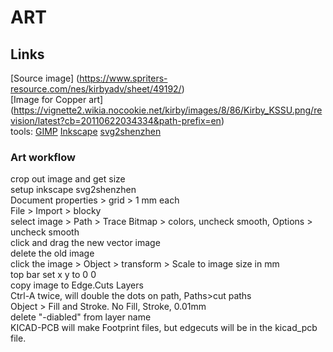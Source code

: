 # ART

## Links
[Source image] (https://www.spriters-resource.com/nes/kirbyadv/sheet/49192/)  
[Image for Copper art] (https://vignette2.wikia.nocookie.net/kirby/images/8/86/Kirby_KSSU.png/revision/latest?cb=20110622034334&path-prefix=en)  
tools: [GIMP](https://www.gimp.org/) [Inkscape](https://inkscape.org/) [svg2shenzhen](https://github.com/badgeek/svg2shenzhen)  

### Art workflow
crop out image and get size  
setup inkscape svg2shenzhen  
Document properties > grid > 1 mm each  
File > Import > blocky  
select image > Path > Trace Bitmap > colors, uncheck smooth, Options > uncheck smooth  
click and drag the new vector image  
delete the old image  
click the image > Object > transform > Scale to image size in mm  
top bar set x y to 0 0  
copy image to Edge.Cuts Layers  
Ctrl-A twice, will double the dots on path,  Paths>cut paths  
Object > Fill and Stroke. No Fill, Stroke, 0.01mm  
delete "-diabled" from layer name  
KICAD-PCB will make Footprint files, but edgecuts will be in the kicad_pcb file.  

